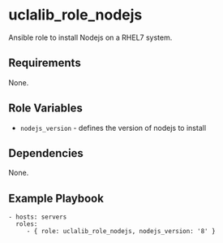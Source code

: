 uclalib_role_nodejs
=========

Ansible role to install Nodejs on a RHEL7 system.

Requirements
------------

None.

Role Variables
--------------

* `nodejs_version` - defines the version of nodejs to install

Dependencies
------------

None.

Example Playbook
----------------

    - hosts: servers
      roles:
         - { role: uclalib_role_nodejs, nodejs_version: '8' }
